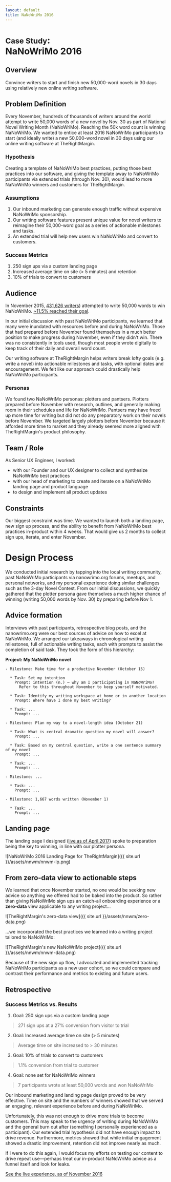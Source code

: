 ```yaml
---
layout: default
title: NaNoWriMo 2016
---
```


# <small>Case Study</small>: <br />NaNoWriMo 2016

## Overview

Convince writers to start and finish new 50,000-word novels in 30 days using relatively new online writing software.

## Problem Definition

Every November, hundreds of thousands of writers around the world attempt to write 50,000 words of a new novel by Nov. 30 as part of National Novel Writing Month (NaNoWriMo). Reaching the 50k word count is winning NaNoWriMo. We wanted to entice at least 2016 NaNoWriMo participants to start (and ideally write) a new 50,000-word novel in 30 days using our online writing software at TheRightMargin.

### Hypothesis
Creating a template of NaNoWriMo best practices, putting those best practices into our software, and giving the template away to NaNoWriMo participants via extended trials (through Nov. 30), would lead to more NaNoWriMo winners and customers for TheRightMargin.

### Assumptions
1. Our inbound marketing can generate enough traffic without expensive NaNoWriMo sponsorship.
1. Our writing software features present unique value for novel writers to reimagine their 50,000-word goal as a series of actionable milestones and tasks.
1. An extended trial will help new users win NaNoWriMo and convert to customers.

### Success Metrics
1. 250 sign ups via a custom landing page
1. Increased average time on site (> 5 minutes) and retention
1. 10% of trials to convert to customers

## Audience

In November 2015, [431,626 writers](http://nanowrimo.org/press#nanofacts)) attempted to write 50,000 words to win NaNoWriMo. [~11.5% reached their goal](http://nanowrimo.org/impact#annualreports). 

In our initial discussion with past NaNoWriMo participants, we learned that many were inundated with resources before and during NaNoWriMo. Those that had prepared before November found themselves in a much better position to make progress during November, even if they didn't win. There was no consistently in tools used, though most people wrote digitally to keep track of their daily and overall word count. 

Our writing software at TheRightMargin helps writers break lofty goals (e.g. write a novel) into actionable milestones and tasks, with optional dates and encouragement. We felt like our approach could drastically help NaNoWriMo participants.

### Personas

We found two NaNoWriMo personas: plotters and pantsers. Plotters prepared before November with research, outlines, and generally making room in their schedules and life for NaNoWriMo. Pantsers may have freed up more time for writing but did not do any preparatory work on their novels before November. We targeted largely plotters before November because it afforded more time to market and they already seemed more aligned with TheRightMargin's product philosophy.

## Team / Role

As Senior UX Engineer, I worked: 
* with our Founder and our UX designer to collect and synthesize NaNoWriMo best practices
* with our head of marketing to create and iterate on a NaNoWriMo landing page and product language
* to design and implement all product updates

## Constraints

Our biggest constraint was time. We wanted to launch both a landing page, new sign up process, and the ability to benefit from NaNoWriMo best practices in-product within 4 weeks. That would give us 2 months to collect sign ups, iterate, and enter November.

# Design Process

We conducted initial research by tapping into the local writing community, past NaNoWriMo participants via nanowrimo.org forums, meetups, and personal networks, and my personal experience doing similar challenges such as the 3-day Novel Contest. From our initial discussions, we quickly gathered that the plotter persona gave themselves a much higher chance of winning (writing 50,000 words by Nov. 30) by preparing before Nov 1. 

## Advice formation

Interviews with past participants, retrospective blog posts, and the nanowrimo.org were our best sources of advice on how to excel at NaNoWriMo. We arranged our takeaways in chronological writing milestones, full of actionable writing tasks, each with prompts to assist the completion of said task. They took the form of this hierarchy:

  **Project: My NaNoWriMo novel**

    - Milestone: Make time for a productive November (October 15)

      * Task: Set my intention
        Prompt: intention (n.) — why am I participating in NaNoWriMo?
          Refer to this throughout November to keep yourself motivated.

      * Task: Identify my writing workspace at home or in another location
        Prompt: Where have I done my best writing?

      * Task: ...
        Prompt: ...

    - Milestone: Plan my way to a novel-length idea (October 21)

      * Task: What is central dramatic question my novel will answer?
        Prompt: ...

      * Task: Based on my central question, write a one sentence summary of my novel
        Prompt: ...

      * Task: ...
        Prompt: ...

    - Milestone: ...

      * Task: ...
        Prompt: ...

    - Milestone: 1,667 words written (November 1)

      * Task: ...
        Prompt: ...

## Landing page

The landing page I designed ([live as of April 2017](https://www.therightmargin.com/nanowrimo?ref=avkux)) spoke to preparation being the key to winning, in line with our plotter persona.

![NaNoWriMo 2016 Landing Page for TheRightMargin]({{ site.url }}/assets/nnwm/nnwm-lp.png)

## From zero-data view to actionable steps

We learned that once November started, no one would be seeking new advice so anything we offered had to be baked into the product. So rather than giving NaNoWriMo sign ups an catch-all onboarding experience or a __zero-data__ view applicable to any writing project... 

![TheRightMargin's zero-data view]({{ site.url }}/assets/nnwm/zero-data.png)

...we incorporated the best practices we learned into a writing project tailored to NaNoWriMo:

![TheRightMargin's new NaNoWriMo project]({{ site.url }}/assets/nnwm/nnwm-data.png)

Because of the new sign up flow, I advocated and implemented tracking NaNoWriMo participants as a new user cohort, so we could compare and contrast their performance and metrics to existing and future users.

## Retrospective

### Success Metrics vs. Results

1. Goal: 250 sign ups via a custom landing page 
  > 271 sign ups at a 27% conversion from visitor to trial

2. Goal: Increased average time on site (> 5 minutes)
  > Average time on site increased to > 30 minutes

3. Goal: 10% of trials to convert to customers
  > 1.1% conversion from trial to customer

4. Goal: none set for NaNoWriMo winners
  > 7 participants wrote at least 50,000 words and won NaNoWriMo

Our inbound marketing and landing page design proved to be very effective. Time on site and the numbers of winners showed that we served an engaging, relevant experience before and during NaNoWriMo. 

Unfortunately, this was not enough to drive more trials to become customers. This may speak to the urgency of writing during NaNoWriMo and the general burn out after (something I personally experienced as a participant). Our extended trial hypothesis did not have enough impact to drive revenue. Furthermore, metrics showed that while initial engagement showed a drastic improvement, retention did not improve nearly as much. 

If I were to do this again, I would focus my efforts on testing our content to drive repeat use—perhaps treat our in-product NaNoWriMo advice as a funnel itself and look for leaks.

[See the live experience, as of November 2016](https://www.therightmargin.com/nanowrimo?ref=avkux)
